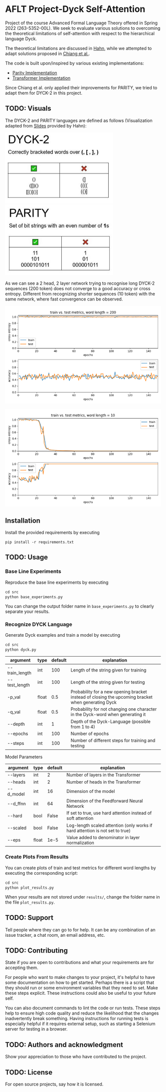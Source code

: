 # AFLT Project-Dyck Self-Attention

Project of the course Advanced Formal Language Theory offered in Spring 2022 (263-5352-00L). We seek to evaluate various solutions to overcoming the theoretical limitations of self-attention with respect to the hierarchical language Dyck.

The theoretical limitations are discussed in [Hahn](https://arxiv.org/abs/1906.06755), while we attempted to adapt solutions proposed in [Chiang et al.](https://arxiv.org/abs/2202.12172).

The code is built upon/inspired by various existing implementations:
- [Parity Implementation](https://github.com/ndnlp/parity)
- [Transformer Implementation](https://github.com/satwik77/Transformer-Formal-Languages)

Since Chiang et al. only applied their improvements for PARITY, we tried to adapt them for DYCK-2 in this project.

## TODO: Visuals
The DYCK-2 and PARITY languages are defined as follows (Visualization adapted from [Slides](https://stanford.edu/~mhahn2/cgi-bin/files/acl2020-selfattention.pdf ) provided by Hahn):

<img src="images/languages_dyck.JPG" alt="dyck-2" width="350"/>
<img src="images/languages_parity.JPG" alt="parity" width="350"/>

As we can see a 2 head, 2 layer network trying to recognise long DYCK-2 sequences (200 token) does not converge to a good accuracy or cross entropy. Different 
from recognizing shorter sequences (10 token) with the same network, where fast convergence can be observed.

![img](src/results/result_150_2_2_200_2.png)

![img](src/results/result_150_2_2_10_2.png)

## Installation
Install the provided requirements by executing 
```
pip install -r requirements.txt
```


## TODO: Usage
### Base Line Experiments
Reproduce the base line experiments by executing
```
cd src
python base_experiments.py
```
You can change the output folder name in `base_experiments.py` to clearly separate your results.

### Recognize DYCK Language
Generate Dyck examples and train a model by executing
```
cd src
python dyck.py
```
| argument       | type  | default | explanation                                                                                        |
|----------------|-------|---------|----------------------------------------------------------------------------------------------------|
| --train_length | int   | 100     | Length of the string given for training                                                            |
| --test_length  | int   | 100     | Length of the string given for testing                                                             |
| -p_val         | float | 0.5     | Probability for a new opening bracket instead of closing the upcoming bracket when generating Dyck |
| -q_val         | float | 0.5     | Probability for not changing one character in the Dyck-word when generating it                     |
| --depth        | int   | 1       | Depth of the Dyck-Language (possible from 1 to 4)                                                  |
| --epochs       | int   | 100     | Number of epochs                                                                                   |
| --steps        | int   | 100     | Number of different steps for training and testing                                                 |

Model Parameters

| argument  | type  | default | explanation                                                                   |
|-----------|-------|---------|-------------------------------------------------------------------------------|
| --layers  | int   | 2       | Number of layers in the Transformer                                           |
| --heads   | int   | 2       | Number of heads in the Transformer                                            |
| --d_model | int   | 16      | Dimension of the model                                                        |
| --d_ffnn  | int   | 64      | Dimension of the Feedforward Neural Network                                   |
| --hard    | bool  | False   | If set to true, use hard attention instead of soft attention                  |
| --scaled  | bool  | False   | Log-length scaled attention (only works if hard attention is not set to true) |
| --eps     | float | 1e-5    | Value added to denominator in layer normalization                             |

### Create Plots From Results
You can create plots of train and test metrics for different word lengths by executing the corresponding script:
```
cd src
python plot_results.py
```
When your results are not stored under `results/`, change the folder name in the file `plot_results.py`.

## TODO: Support
Tell people where they can go to for help. It can be any combination of an issue tracker, a chat room, an email address, etc.

## TODO: Contributing
State if you are open to contributions and what your requirements are for accepting them.

For people who want to make changes to your project, it's helpful to have some documentation on how to get started. Perhaps there is a script that they should run or some environment variables that they need to set. Make these steps explicit. These instructions could also be useful to your future self.

You can also document commands to lint the code or run tests. These steps help to ensure high code quality and reduce the likelihood that the changes inadvertently break something. Having instructions for running tests is especially helpful if it requires external setup, such as starting a Selenium server for testing in a browser.

## TODO: Authors and acknowledgment
Show your appreciation to those who have contributed to the project.

## TODO: License
For open source projects, say how it is licensed.

